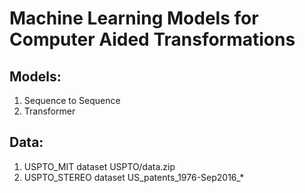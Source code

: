 # **Machine Learning Models for Computer Aided Transformations**
## Models:
1. Sequence to Sequence
2. Transformer
## Data:
1. USPTO_MIT dataset USPTO/data.zip
2. USPTO_STEREO dataset US_patents_1976-Sep2016_*
